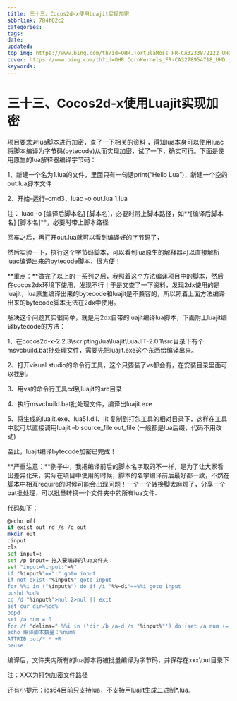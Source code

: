 ```yaml
---
title: 三十三、Cocos2d-x使用Luajit实现加密
abbrlink: 784f02c2
categories: 
tags: 
date: 
updated: 
top_img: https://www.bing.com/th?id=OHR.TortulaMoss_FR-CA3233872122_UHD.jpg
cover: https://www.bing.com/th?id=OHR.CornKernels_FR-CA3278954718_UHD.jpg
keywords: 
---
```

# 三十三、Cocos2d-x使用Luajit实现加密

项目要求对lua脚本进行加密，查了一下相关的资料 ，得知lua本身可以使用luac将脚本编译为字节码(bytecode)从而实现加密，试了一下，确实可行。下面是使用原生的lua解释器编译字节码：

1、新建一个名为1.lua的文件，里面只有一句话print(“Hello Lua”)，新建一个空的out.lua脚本文件

2、开始–运行–cmd3、luac -o out.lua 1.lua

注： luac -o [编译后脚本名] [脚本名]，必要时带上脚本路径，如**[编译后脚本名] [脚本名]**，必要时带上脚本路径

回车之后，再打开out.lua就可以看到编译好的字节码了，

然后实验一下，执行这个字节码脚本，可以看到lua原生的解释器可以直接解析luac编译出来的bytecode脚本，很方便！

**重点：**做完了以上的一系列之后，我照着这个方法编译项目中的脚本，然后在cocos2dx环境下使用，发现不行！于是又查了一下资料，发现2dx使用的是luajit，lua原生编译出来的bytecode和luajit是不兼容的，所以照着上面方法编译出来的bytecode脚本无法在2dx中使用。

解决这个问题其实很简单，就是用2dx自带的luajit编译lua脚本，下面附上luajit编译bytecode的方法：

1、在cocos2d-x-2.2.3\scripting\lua\luajit\LuaJIT-2.0.1\src目录下有个msvcbuild.bat批处理文件，需要先把luajit.exe这个东西给编译出来。

2、打开visual studio的命令行工具，这个只要装了vs都会有，在安装目录里面可以找到。

3、用vs的命令行工具cd到luajit的src目录

4、执行msvcbuild.bat批处理文件，编译出luajit.exe

5、将生成的luajit.exe、lua51.dll、jit 复制到打包工具的相对目录下，这样在工具中就可以直接调用luajit –b source_file out_file (一般都是lua后缀，代码不用改动)

至此，luajit编译bytecode加密已完成！

**严重注意：**例子中，我把编译前后的脚本名字取的不一样，是为了让大家看出差异化来，实际在项目中使用的时候，脚本的名字编译前后最好都一致，不然在脚本中相互require的时候可能会出现问题！一个一个转换脚太麻烦了，分享一个bat批处理，可以批量转换一个文件夹中的所有lua文件.

代码如下：

```sh
@echo off
if exist out rd /s /q out
mkdir out
:input
cls
set input=:
set /p input= 拖入要编译的lua文件夹：
set "input=%input:"=%"
if "%input%"==":" goto input
if not exist "%input%" goto input
for %%i in ("%input%") do if /i "%%~di"==%%i goto input
pushd %cd%
cd /d "%input%">nul 2>nul || exit
set cur_dir=%cd%
popd
set /a num = 0
for /f "delims=" %%i in ('dir /b /a-d /s "%input%"') do (set /a num += 1 & luajit -b %%~fsi out/%%~nxi & echo %%~nxi)
echo 编译脚本数量：%num%
ATTRIB out/*.* +R
pause
```

编译后，文件夹内所有的lua脚本将被批量编译为字节码，并保存在xxx\out目录下

注：XXX为打包加密文件路径

还有小提示：ios64目前只支持lua，不支持用luajit生成二进制*.lua.